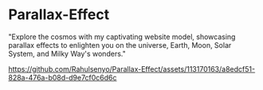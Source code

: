 # Parallax-Effect
"Explore the cosmos with my captivating website model, showcasing parallax effects to enlighten you on the universe, Earth, Moon, Solar System, and Milky Way's wonders."

https://github.com/Rahulsenyo/Parallax-Effect/assets/113170163/a8edcf51-828a-476a-b08d-d9e7cf0c6d6c

